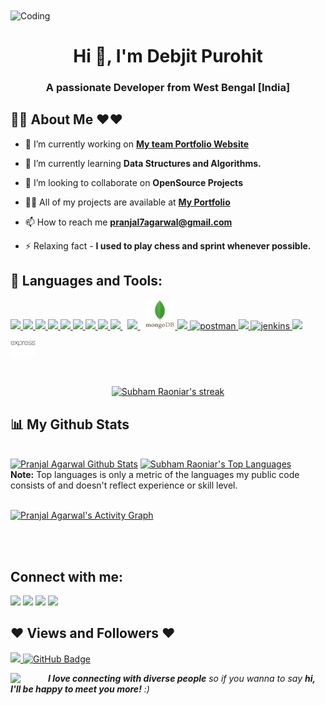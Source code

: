 <img align="center" alt="Coding" target="https://debjitpurohit.github.io/Debjits-World/" src="https://www.wingstechsolutions.com/wp-content/uploads/2022/03/full-stack-development.gif" data-canonical-src="https://cdn.dribbble.com/users/1162077/screenshots/3848914/programmer.gif" style="width:1000px ; height:380px " data-target="https://debjitpurohit.github.io/Debjits-World/">
<h1 align="center">Hi 👋, I'm Debjit Purohit</h1>
<h3 align="center">A passionate Developer from West Bengal [India]</h3>


## 🙋‍♂️ About Me ❤❤

- 🔭 I’m currently working on **[My team Portfolio Website](https://github.com/Pranjal360Agarwal/Gfg_portfolio-/blob/main/Personal%20Portfolio%20Website7.pdf)**

- 🌱 I’m currently learning **Data Structures and Algorithms.**

- 👯 I’m looking to collaborate on **OpenSource Projects**

- 👨‍💻 All of my projects are available at **[My Portfolio](https://github.com/Pranjal360Agarwal)**

- 📫 How to reach me **pranjal7agarwal@gmail.com**

- ⚡ Relaxing fact - **I used to play chess and sprint whenever possible.**

## 🚀 Languages and Tools:

<p align="left"> 
    <a href="https://www.java.com" target="_blank"> <img src="https://img.icons8.com/color/48/000000/java-coffee-cup-logo.png"/> </a>
    <a href="https://reactjs.org/" target="_blank"> <img src="https://img.icons8.com/color/48/000000/react-native.png"/> </a>
    <a href="https://spring.io/projects/spring-boot" target="_blank"> <img src="https://img.icons8.com/color/48/000000/spring-logo.png"/> </a> 
    <a href="https://developer.mozilla.org/en-US/docs/Web/JavaScript" target="_blank"> <img src="https://img.icons8.com/color/48/000000/javascript.png"/> </a> 
    <a href="https://www.w3.org/html/" target="_blank"> <img src="https://img.icons8.com/color/48/000000/html-5.png"/> </a> 
    <a href="https://www.w3schools.com/css/" target="_blank"> <img src="https://img.icons8.com/color/48/000000/css3.png"/> </a> 
    <a href="https://getbootstrap.com" target="_blank"> <img src="https://img.icons8.com/color/48/000000/bootstrap.png"/> </a> 
    <a href="https://www.python.org" target="_blank"> <img src="https://img.icons8.com/color/48/000000/python.png"/> </a> 
    <a style="padding-right:8px;" href="https://nodejs.org" target="_blank"> <img src="https://img.icons8.com/color/48/000000/nodejs.png"/> </a> 
    <a style="padding-right:8px;" href="https://www.mysql.com/" target="_blank"> <img src="https://img.icons8.com/fluent/50/000000/mysql-logo.png"/> </a>
    <a href="https://www.mongodb.com/" target="_blank"> <img src="https://raw.githubusercontent.com/devicons/devicon/master/icons/mongodb/mongodb-original-wordmark.svg" alt="mongodb" width="48" height="48"/> </a> 
    <a href="https://firebase.google.com/" target="_blank"> <img src="https://img.icons8.com/color/48/000000/firebase.png"/> </a> 
    <a href="https://postman.com" target="_blank"> <img src="https://www.vectorlogo.zone/logos/getpostman/getpostman-icon.svg" alt="postman" width="45" height="45"/> </a>   
    <a href="https://git-scm.com/" target="_blank"> <img src="https://img.icons8.com/color/48/000000/git.png"/> </a> 
    <a href="https://www.jenkins.io" target="_blank"> <img src="https://www.vectorlogo.zone/logos/jenkins/jenkins-icon.svg" alt="jenkins" width="48" height="48"/> </a> 
    <a href="https://redux.js.org" target="_blank"> <img src="https://img.icons8.com/color/48/000000/redux.png"/> </a>
    <a href="https://expressjs.com" target="_blank"> <img src="https://raw.githubusercontent.com/devicons/devicon/master/icons/express/express-original-wordmark.svg" alt="express" width="40" height="40"/> </a>
</p>

<!-- [![React Badge](https://img.shields.io/badge/-React-61DBFB?style=for-the-badge&labelColor=black&logo=react&logoColor=61DBFB)](#)  [![Javascript Badge](https://img.shields.io/badge/-Javascript-F0DB4F?style=for-the-badge&labelColor=black&logo=javascript&logoColor=F0DB4F)](#) [![Typescript Badge](https://img.shields.io/badge/-Typescript-007acc?style=for-the-badge&labelColor=black&logo=typescript&logoColor=007acc)](#) [![Nodejs Badge](https://img.shields.io/badge/-Nodejs-3C873A?style=for-the-badge&labelColor=black&logo=node.js&logoColor=3C873A)](#) [![GraphQL Badge](https://img.shields.io/badge/-GraphQl-e535ab?style=for-the-badge&labelColor=black&logo=node.js&logoColor=e535ab)](#) -->
<br/>

<p align="center">
    <a href="https://github.com/SubhamRaoniar28/github-readme-streak-stats">
        <img title="🔥 Get streak stats for your profile at git.io/streak-stats" alt="Subham Raoniar's streak" src="https://github-readme-streak-stats.herokuapp.com/?user=Pranjal360Agarwal&theme=black-ice&hide_border=true&stroke=0000&background=060A0CD0"/>
    </a>
</p>

## 📊 My Github Stats

  <br/>
    <a href="https://github.com/Pranjal360Agarwal/github-readme-stats"><img alt="Pranjal Agarwal Github Stats" src="https://github-readme-stats.vercel.app/api?username=Pranjal360Agarwal&show_icons=true&count_private=true&theme=react&hide_border=true&bg_color=0D1117" /></a>
  <a href="https://github.com/Pranjal360Agarwal/github-readme-stats"><img alt="Subham Raoniar's Top Languages" src="https://github-readme-stats.vercel.app/api/top-langs/?username=Pranjal360Agarwal&langs_count=8&count_private=true&layout=compact&theme=react&hide_border=true&bg_color=0D1117" /></a>
  <br/>
  <b>Note:</b> Top languages is only a metric of the languages my public code consists of and doesn't reflect experience or skill level.


<br/>
<br/>

<a href="https://github.com/Pranjal360Agarwal/github-readme-activity-graph"><img alt="Pranjal Agarwal's Activity Graph" src="https://activity-graph.herokuapp.com/graph?username=Pranjal360Agarwal&bg_color=0D1117&color=5BCDEC&line=5BCDEC&point=FFFFFF&hide_border=true" /></a>

<br/>
<br/>

## Connect with me:
<p align="left">

<a href = "https://www.linkedin.com/in/pranjal-agarwal-11b543226/"><img src="https://img.icons8.com/fluent/48/000000/linkedin.png"/></a>
<a href = "https://twitter.com/Pranjal12393385"><img src="https://img.icons8.com/fluent/48/000000/twitter.png"/></a>
<a href = "https://www.instagram.com/pranjaltechsaver/?hl=en"><img src="https://img.icons8.com/fluent/48/000000/instagram-new.png"/></a>
<a href = "https://www.youtube.com/channel/UC_4ygse-QDNkf8Rp3kBS8zg"><img src="https://img.icons8.com/color/48/000000/youtube-play.png"/></a>

</p>

## ❤ Views and Followers ❤
<a href="https://github.com/Meghna-DAS/github-profile-views-counter">
    <img src="https://komarev.com/ghpvc/?username=Pranjal360Agarwal">
</a>
<a href="https://github.com/Pranjal360Agarwal?tab=followers"><img src="https://img.shields.io/github/followers/Pranjal360Agarwal?label=Followers&style=social" alt="GitHub Badge"></a>

<br/>

<p><img align="left" src="https://media.giphy.com/media/LnQjpWaON8nhr21vNW/giphy.gif" width="60"><em><b>I love connecting with diverse people</b> so if you wanna to say <b>hi, I'll be happy to meet you more!</b> :)</em></p>
